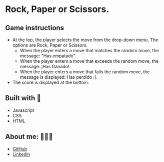 # Rock, Paper or Scissors.

## Game instructions

- At the top, the player selects the move from the drop-down menu. The options are Rock, Paper or Scissors.
    - When the player enters a move that matches the random move, the message: "Has empatado".
    - When the player enters a move that exceeds the random move, the message: ¡Has Ganado!.
    - When the player enters a move that fails the random move, the message is displayed: Has perdido :(.
- The score is displayed at the bottom.

## Built with 🚀

- Javascript
- CSS
- HTML


## About me: 👩🏻‍💻

* [GitHub](https://github.com/mireiasuefra)
* [Linkedin](https://www.linkedin.com/in/mireia-s-0845661a4/)
